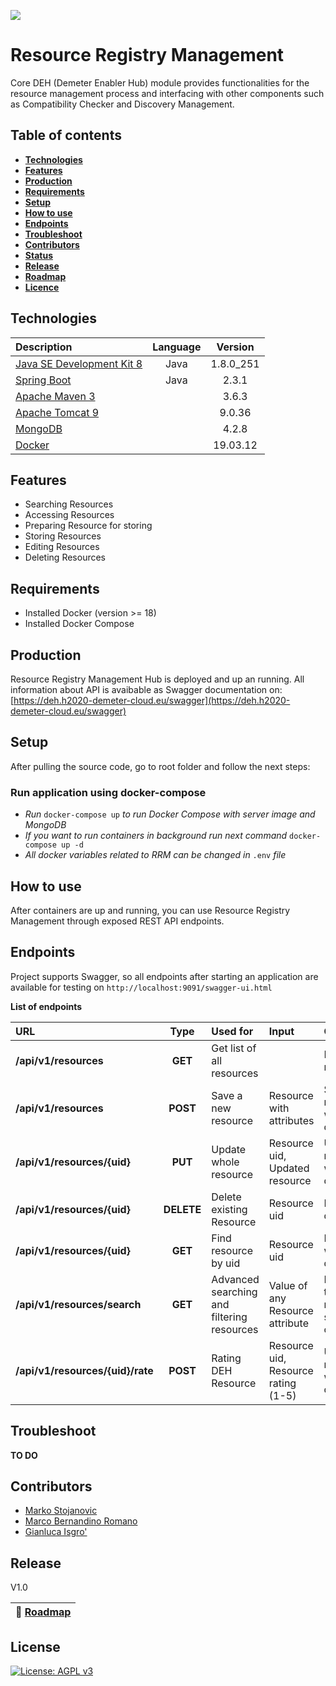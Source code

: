 ![](https://portal.ogc.org/files/?artifact_id=92076)
# Resource Registry Management

Core DEH (Demeter Enabler Hub) module provides functionalities for the resource management process and interfacing with other components such as Compatibility Checker and Discovery Management.


## Table of contents
* [**Technologies**](#technologies)
* [**Features**](#features)
* [**Production**](#production)
* [**Requirements**](#requirements)
* [**Setup**](#setup)
* [**How to use**](#how-to-use)
* [**Endpoints**](#endpoints)
* [**Troubleshoot**](#troubleshoot)
* [**Contributors**](#contributors)
* [**Status**](#status)
* [**Release**](#release)
* [**Roadmap**](#roadmap)
* [**Licence**](#licence)


## Technologies

| Description                                     | Language | Version          |
| :---------------------------------------------- | :------: | :--------------: |
| [Java SE Development Kit 8][1]                  | Java     | 1.8.0_251        |
| [Spring Boot][2]                                | Java     | 2.3.1            |
| [Apache Maven 3][3]                             |          | 3.6.3            |
| [Apache Tomcat 9][4]                            |          | 9.0.36           |
| [MongoDB][5]                                    |          | 4.2.8            |
| [Docker][6]                                     |          | 19.03.12         |


[1]: https://www.oracle.com/it/java/technologies/javase/javase-jdk8-downloads.html
[2]: https://docs.spring.io/spring-boot/docs/current/reference/htmlsingle/
[3]: http://maven.apache.org/ 
[4]: https://tomcat.apache.org/tomcat-9.0-doc/changelog.html
[5]: https://www.mongodb.com/try/download/community
[6]: https://docs.docker.com/get-docker/


## Features

* Searching Resources
* Accessing Resources
* Preparing Resource for storing
* Storing Resources
* Editing Resources
* Deleting Resources


## Requirements

* Installed Docker (version >= 18) 
* Installed Docker Compose


## Production


Resource Registry Management Hub is deployed and up an running.
All information about API is avaibable as Swagger documentation on: [https://deh.h2020-demeter-cloud.eu/swagger](https://deh.h2020-demeter-cloud.eu/swagger) 


## Setup

After pulling the source code, go to root folder and follow the next steps:

 

### Run application using docker-compose

* _Run_ `docker-compose up` _to run Docker Compose with server image and MongoDB_
* _If you want to run containers in background run next command_ `docker-compose up -d`
* _All docker variables related to RRM can be changed in_ `.env` _file_


## How to use

After containers are up and running, you can use Resource Registry Management through exposed REST API endpoints.


## Endpoints

Project supports Swagger, so all endpoints after starting an application are available for testing on `http://localhost:9091/swagger-ui.html` 

**List of endpoints**


| URL                            | Type         | Used for                                         | Input                                | Output                                                  |
| :----------------------------- | :----------: | :----------------------------------------------- | :----------------------------------- | :------------------------------------------------------ |
| **/api/v1/resources**          | **GET**      | Get list of all resources                        |                                      | List of all resources                                   |
| **/api/v1/resources**          | **POST**     | Save a new resource                              | Resource with attributes             | Saved resources with all details                        |
| **/api/v1/resources/{uid}**    | **PUT**      | Update whole resource                            | Resource uid, Updated resource       | Updated resource with all details                       |
| **/api/v1/resources/{uid}**    | **DELETE**   | Delete existing Resource                         | Resource uid                         | Resource deleted                                        |
| **/api/v1/resources/{uid}**    | **GET**      | Find resource by uid                             | Resource uid                         | Resource with all details                               |
| **/api/v1/resources/search**   | **GET**      | Advanced searching and filtering resources       | Value of any Resource attribute      | Resources that match the search criteria                |
| **/api/v1/resources/{uid}/rate**|  **POST**   | Rating DEH Resource                              | Resource uid, Resource rating (1-5)  | Updated resource with all details                       |


## Troubleshoot
**TO DO**


## Contributors

* [Marko Stojanovic](https://github.com/marest94) 
* [Marco Bernandino Romano](https://github.com/marco-romano-eng) 
* [Gianluca Isgro'](https://github.com/gianluca-isgro) 


## Release
V1.0

 | :dart: [Roadmap](roadmap.md) |
| ------------------------------------------ |


## License
<!--- If you're not sure which open license to use see https://choosealicense.com/--->
[![License: AGPL v3](https://img.shields.io/badge/License-AGPL%20v3-blue.svg)](https://www.gnu.org/licenses/agpl-3.0)